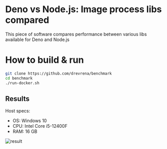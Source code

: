 # Deno vs Node.js: Image process libs compared

This piece of software compares performance between various libs available for Deno and Node.js

# How to build & run


```bash
git clone https://github.com/drevrena/benchmark
cd benchmark
./run-docker.sh
```

## Results

Host specs:
* OS: Windows 10
* CPU: Intel Core i5-12400F
* RAM: 16 GB


![result](https://i.imgur.com/qvAt0Z8.png)
